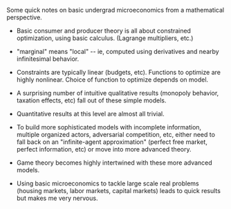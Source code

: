 Some quick notes on basic undergrad microeconomics from a mathematical
perspective.

- Basic consumer and producer theory is all about constrained optimization,
  using basic calculus. (Lagrange multipliers, etc.)

- "marginal" means "local" -- ie, computed using derivatives and nearby
  infinitesimal behavior.

- Constraints are typically linear (budgets, etc). Functions to optimize
  are highly nonlinear. Choice of function to optimize depends on model.

- A surprising number of intuitive qualitative results (monopoly behavior,
  taxation effects, etc) fall out of these simple models.

- Quantitative results at this level are almost all trivial.

- To build more sophisticated models with incomplete information, multiple
  organized actors, adversarial competition, etc, either need to fall back on
  an "infinite-agent approximation" (perfect free market, perfect information,
  etc) or move into more advanced theory.

- Game theory becomes highly intertwined with these more advanced models.

- Using basic microeconomics to tackle large scale real problems (housing
  markets, labor markets, capital markets) leads to quick results but makes
  me very nervous.
